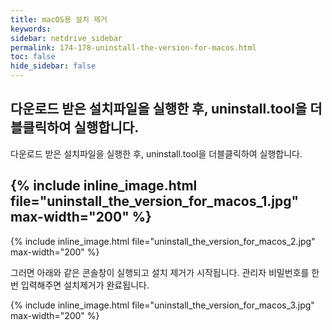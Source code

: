 ```yaml
---
title: macOS용 설치 제거
keywords:
sidebar: netdrive_sidebar
permalink: 174-178-uninstall-the-version-for-macos.html
toc: false
hide_sidebar: false
---
```


다운로드 받은 설치파일을 실행한 후, uninstall.tool을 더블클릭하여 실행합니다.
---
다운로드 받은 설치파일을 실행한 후, uninstall.tool을 더블클릭하여 실행합니다.

{% include inline_image.html file="uninstall_the_version_for_macos_1.jpg" max-width="200" %}
----
{% include inline_image.html file="uninstall_the_version_for_macos_2.jpg" max-width="200" %}

그러면 아래와 같은 콘솔창이 실행되고 설치 제거가 시작됩니다. 관리자 비밀번호를 한번 입력해주면 설치제거가 완료됩니다.


{% include inline_image.html file="uninstall_the_version_for_macos_3.jpg" max-width="200" %}


     